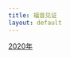 ```yaml
---
title: 福音见证
layout: default
---
```


[2020年](https://fukuokachinesechurch.github.io/witness/2020)  

 